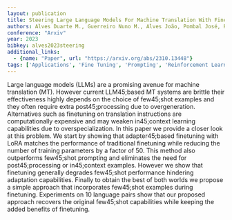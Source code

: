 ```yaml
---
layout: publication
title: Steering Large Language Models For Machine Translation With Finetuning And In45;context Learning
authors: Alves Duarte M., Guerreiro Nuno M., Alves João, Pombal José, Rei Ricardo, De Souza José G. C., Colombo Pierre, Martins André F. T.
conference: "Arxiv"
year: 2023
bibkey: alves2023steering
additional_links:
  - {name: "Paper", url: "https://arxiv.org/abs/2310.13448"}
tags: ['Applications', 'Fine Tuning', 'Prompting', 'Reinforcement Learning', 'Training Techniques']
---
```

Large language models (LLMs) are a promising avenue for machine translation (MT). However current LLM45;based MT systems are brittle their effectiveness highly depends on the choice of few45;shot examples and they often require extra post45;processing due to overgeneration. Alternatives such as finetuning on translation instructions are computationally expensive and may weaken in45;context learning capabilities due to overspecialization. In this paper we provide a closer look at this problem. We start by showing that adapter45;based finetuning with LoRA matches the performance of traditional finetuning while reducing the number of training parameters by a factor of 50. This method also outperforms few45;shot prompting and eliminates the need for post45;processing or in45;context examples. However we show that finetuning generally degrades few45;shot performance hindering adaptation capabilities. Finally to obtain the best of both worlds we propose a simple approach that incorporates few45;shot examples during finetuning. Experiments on 10 language pairs show that our proposed approach recovers the original few45;shot capabilities while keeping the added benefits of finetuning.
